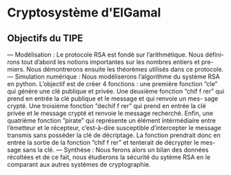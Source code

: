 # Cryptosystème d'ElGamal

## Objectifs du TIPE
— Modélisation : Le protocole RSA est fondé sur l’arithmétique. Nous défini-
rons tout d’abord les notions importantes sur les nombres entiers et pre-
miers. Nous démontrerons ensuite les théorèmes utilisés dans ce protocole.
— Simulation numérique : Nous modéliserons l’algorithme du système RSA
en python. L’objectif est de créer 4 fonctions : une première fonction ”cle”
qui génère une clé publique et privée. Une deuxième fonction ”chif f rer”
qui prend en entrée la clé publique et le message et qui renvoie un mes-
sage crypté. Une troisième fonction ”dechif f rer” qui prend en entrée la
clé privée et le message crypté et renvoie le message recherché. Enfin, une
quatrième fonction ”pirate” qui représente un élément intérmédiaire entre
l’émetteur et le récepteur, c’est-à-dire susceptible d’intercepter le message
transmis sans posséder la clé de décriptage. La fonction prendrait donc en
entrée la sortie de la fonction ”chif f rer” et tenterait de décrypter le mes-
sage sans la clé.
— Synthèse : Nous ferons alors un bilan des données récoltées et de ce fait,
nous étudierons la sécurité du sytème RSA en le comparant aux autres
systèmes de cryptographie.
